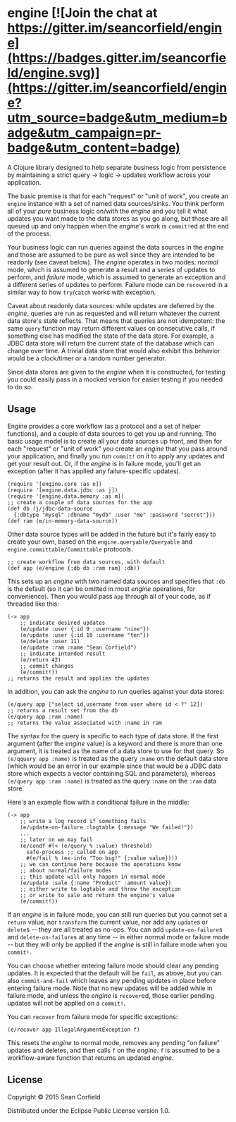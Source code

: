 # engine [![Join the chat at https://gitter.im/seancorfield/engine](https://badges.gitter.im/seancorfield/engine.svg)](https://gitter.im/seancorfield/engine?utm_source=badge&utm_medium=badge&utm_campaign=pr-badge&utm_content=badge)

A Clojure library designed to help separate business logic from
persistence by maintaining a strict query -> logic -> updates
workflow across your application.

The basic premise is that for each "request" or "unit of work", you create an `engine`
instance with a set of named data sources/sinks. You think perform all of your _pure_
business logic on/with the _engine_ and you tell it what updates you want made to
the data stores as you go along, but those are all queued up and only happen when the
_engine's_ work is `commit!`ed at the end of the process.

Your business logic can run queries against the data sources in the _engine_ and those
are assumed to be pure as well since they are intended to be readonly (see caveat below).
The _engine_ operates in two modes: _normal_ mode, which is assumed to generate a result
and a series of updates to perform, and _failure_ mode, which is assumed to generate an
exception and a different series of updates to perform. Failure mode can be `recover`ed
in a similar way to how `try`/`catch` works with exception.

Caveat about readonly data sources: while updates are deferred by the _engine_,
queries are run as requested and will return whatever the current data store's state
reflects. That means that queries are not idempotent: the same `query` function may
return different values on consecutive calls, if something else has modified the state
of the data store. For example, a JDBC data store will return the current state of
the database which can change over time. A trivial data store that would also exhibit
this behavior would be a clock/timer or a random number generator.

Since data stores are given to the _engine_ when it is constructed, for testing you 
could easily pass in a mocked version for easier testing if you needed to do so.

## Usage

Engine provides a core workflow (as a protocol and a set of helper functions), and a
couple of data sources to get you up and running. The basic usage model is to create
all your data sources up front, and then for each "request" or "unit of work" you 
create an _engine_ that you pass around your application, and finally you run `commit!`
on it to apply any updates and get your result out. Or, if the _engine_ is in failure
mode, you'll get an exception (after it has applied any failure-specific updates).

    (require '[engine.core :as e])
    (require '[engine.data.jdbc :as j])
    (require '[engine.data.memory :as m])
    ;; create a couple of data sources for the app
    (def db (j/jdbc-data-source
      {:dbtype "mysql" :dbname "mydb" :user "me" :password "secret"}))
    (def ram (m/in-memory-data-source))

Other data source types will be added in the future but it's fairly easy to create your 
own, based on the `engine.queryable/Queryable` and `engine.committable/Committable`
protocols.

    ;; create workflow from data sources, with default
    (def app (e/engine {:db db :ram ram} :db))

This sets up an _engine_ with two named data sources and specifies that `:db` is the default
(so it can be omitted in most _engine_ operations, for convenience). Then you would pass `app`
through all of your code, as if threaded like this:

    (-> app
        ;; indicate desired updates
        (e/update :user {:id 9 :username "nine"})
        (e/update :user {:id 10 :username "ten"})
        (e/delete :user 11)
        (e/update :ram :name "Sean Corfield")
        ;; indicate intended result
        (e/return 42)
        ;; commit changes
        (e/commit!))
    ;; returns the result and applies the updates

In addition, you can ask the _engine_ to run queries against your data stores:

    (e/query app ["select id,username from user where id < ?" 12])
    ;; returns a result set from the db
    (e/query app :ram :name)
    ;; returns the value associated with :name in ram

The syntax for the query is specific to each type of data store. If the first argument (after
the _engine_ value) is
a keyword and there is more than one argument, it is treated as the name of a data store to
use for that query. So `(e/qquery app :name)` is treated as the query `:name` on the default
data store (which would be an error in our example since that would be a JDBC data store
which expects a vector containing SQL and parameters), whereas `(e/query app :ram :name)`
is treated as the query `:name` on the `:ram` data store.

Here's an example flow with a conditional failure in the middle:

    (-> app
        ;; write a log record if something fails
        (e/update-on-failure :logtable {:message "We failed!"})
        ...
        ;; later on we may fail
        (e/condf #(< (e/query % :value) threshold)
          safe-process ;; called on app
          #(e/fail % (ex-info "Too big!" {:value value})))
        ;; we can continue here because the operations know
        ;; about normal/failure modes
        ;; this update will only happen in normal mode
        (e/update :sale {:name "Product" :amount value})
        ;; either write to logtable and throw the exception
        ;; or write to sale and return the engine's value
        (e/commit!))

If an _engine_ is in failure mode, you can still run queries but you cannot set a `return`
value, nor `transform` the current value, nor add any `update`s or `delete`s -- they are
all treated as no-ops. You can add `update-on-failure`s and `delete-on-failure`s at any
time -- in either normal mode or failure mode -- but they will only be applied if the 
_engine_ is still in failure mode when you `commit!`.

You can choose whether entering failure mode should clear any pending updates. It is expected
that the default will be `fail`, as above, but you can also `commit-and-fail` which leaves any
pending updates in place before entering failure mode. Note that no new updates will be added
while in failure mode, and unless the _engine_ is `recover`ed, those earlier pending updates
will not be applied on a `commit!`.

You can `recover` from failure mode for specific exceptions:

    (e/recover app IllegalArgumentException f)

This resets the _engine_ to normal mode, removes any pending "on failure" updates and
deletes, and then calls `f` on the _engine_. `f` is assumed to be a workflow-aware function
that returns an updated _engine_.


## License

Copyright © 2015 Sean Corfield

Distributed under the Eclipse Public License version 1.0.
